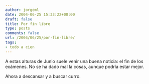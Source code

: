 ```yaml
---
author: jorgeml
date: 2004-06-25 15:33:22+00:00
draft: false
title: Por fin libre
type: posts
comments: false
url: /2004/06/25/por-fin-libre/
tags:
- todo a cien
---
```


A estas alturas de Junio suele venir una buena noticia: el fin de los exámenes. No se ha dado mal la cosas, aunque podría estar mejor.

Ahora a descansar y a buscar curro.
